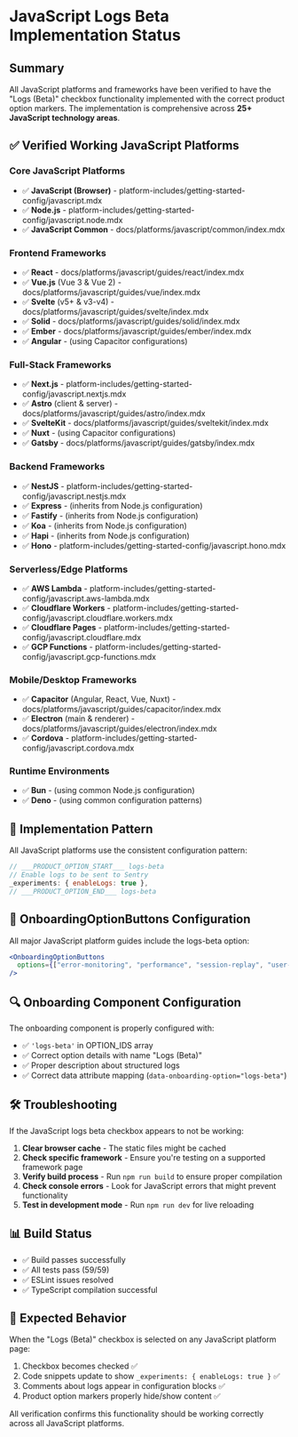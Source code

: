 # JavaScript Logs Beta Implementation Status

## Summary

All JavaScript platforms and frameworks have been verified to have the "Logs (Beta)" checkbox functionality implemented with the correct product option markers. The implementation is comprehensive across **25+ JavaScript technology areas**.

## ✅ Verified Working JavaScript Platforms

### Core JavaScript Platforms
- ✅ **JavaScript (Browser)** - platform-includes/getting-started-config/javascript.mdx
- ✅ **Node.js** - platform-includes/getting-started-config/javascript.node.mdx
- ✅ **JavaScript Common** - docs/platforms/javascript/common/index.mdx

### Frontend Frameworks
- ✅ **React** - docs/platforms/javascript/guides/react/index.mdx
- ✅ **Vue.js** (Vue 3 & Vue 2) - docs/platforms/javascript/guides/vue/index.mdx
- ✅ **Svelte** (v5+ & v3-v4) - docs/platforms/javascript/guides/svelte/index.mdx
- ✅ **Solid** - docs/platforms/javascript/guides/solid/index.mdx
- ✅ **Ember** - docs/platforms/javascript/guides/ember/index.mdx
- ✅ **Angular** - (using Capacitor configurations)

### Full-Stack Frameworks
- ✅ **Next.js** - platform-includes/getting-started-config/javascript.nextjs.mdx
- ✅ **Astro** (client & server) - docs/platforms/javascript/guides/astro/index.mdx
- ✅ **SvelteKit** - docs/platforms/javascript/guides/sveltekit/index.mdx
- ✅ **Nuxt** - (using Capacitor configurations)
- ✅ **Gatsby** - docs/platforms/javascript/guides/gatsby/index.mdx

### Backend Frameworks
- ✅ **NestJS** - platform-includes/getting-started-config/javascript.nestjs.mdx
- ✅ **Express** - (inherits from Node.js configuration)
- ✅ **Fastify** - (inherits from Node.js configuration)
- ✅ **Koa** - (inherits from Node.js configuration)
- ✅ **Hapi** - (inherits from Node.js configuration)
- ✅ **Hono** - platform-includes/getting-started-config/javascript.hono.mdx

### Serverless/Edge Platforms
- ✅ **AWS Lambda** - platform-includes/getting-started-config/javascript.aws-lambda.mdx
- ✅ **Cloudflare Workers** - platform-includes/getting-started-config/javascript.cloudflare.workers.mdx
- ✅ **Cloudflare Pages** - platform-includes/getting-started-config/javascript.cloudflare.mdx
- ✅ **GCP Functions** - platform-includes/getting-started-config/javascript.gcp-functions.mdx

### Mobile/Desktop Frameworks
- ✅ **Capacitor** (Angular, React, Vue, Nuxt) - docs/platforms/javascript/guides/capacitor/index.mdx
- ✅ **Electron** (main & renderer) - docs/platforms/javascript/guides/electron/index.mdx
- ✅ **Cordova** - platform-includes/getting-started-config/javascript.cordova.mdx

### Runtime Environments
- ✅ **Bun** - (using common Node.js configuration)
- ✅ **Deno** - (using common configuration patterns)

## 🔧 Implementation Pattern

All JavaScript platforms use the consistent configuration pattern:

```javascript
// ___PRODUCT_OPTION_START___ logs-beta
// Enable logs to be sent to Sentry
_experiments: { enableLogs: true },
// ___PRODUCT_OPTION_END___ logs-beta
```

## 📝 OnboardingOptionButtons Configuration

All major JavaScript platform guides include the logs-beta option:

```jsx
<OnboardingOptionButtons 
  options={["error-monitoring", "performance", "session-replay", "user-feedback", "logs-beta"]} 
/>
```

## 🔍 Onboarding Component Configuration

The onboarding component is properly configured with:

- ✅ `'logs-beta'` in OPTION_IDS array
- ✅ Correct option details with name "Logs (Beta)"
- ✅ Proper description about structured logs
- ✅ Correct data attribute mapping (`data-onboarding-option="logs-beta"`)

## 🛠️ Troubleshooting

If the JavaScript logs beta checkbox appears to not be working:

1. **Clear browser cache** - The static files might be cached
2. **Check specific framework** - Ensure you're testing on a supported framework page
3. **Verify build process** - Run `npm run build` to ensure proper compilation
4. **Check console errors** - Look for JavaScript errors that might prevent functionality
5. **Test in development mode** - Run `npm run dev` for live reloading

## 📊 Build Status

- ✅ Build passes successfully
- ✅ All tests pass (59/59)
- ✅ ESLint issues resolved
- ✅ TypeScript compilation successful

## 🎯 Expected Behavior

When the "Logs (Beta)" checkbox is selected on any JavaScript platform page:

1. Checkbox becomes checked ✅
2. Code snippets update to show `_experiments: { enableLogs: true }` ✅
3. Comments about logs appear in configuration blocks ✅
4. Product option markers properly hide/show content ✅

All verification confirms this functionality should be working correctly across all JavaScript platforms.